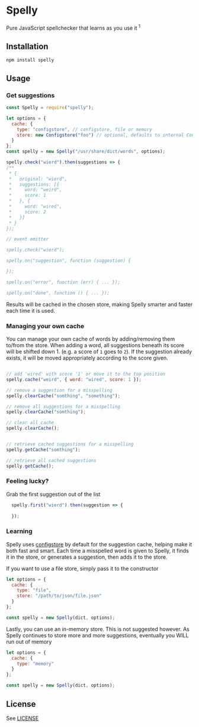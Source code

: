 # Spelly

Pure JavaScript spellchecker that learns as you use it <sup>1</sup>

## Installation

```
npm install spelly
```

## Usage

### Get suggestions

```javascript
const Spelly = require("spelly");

let options = {
  cache: {
    type: "configstore", // configstore, file or memory
    store: new Configstore("foo") // optional, defaults to internal Configstore instance under "spelly"
  }
};
const spelly = new Spelly("/usr/share/dict/words", options);

spelly.check("wierd").then(suggestions => {
/**
 * {
 *   original: "wierd",
 *   suggestions: [{
 *     word: "weird",
 *     score: 1
 *   }, {
 *     word: "wired",
 *     score: 2
 *   }]
 * }
});

// event emitter

spelly.check("wierd");

spelly.on("suggestion", function (suggestion) {

});

spelly.on("error", function (err) { ... });

spelly.on("done", function () { ... });
```

Results will be cached in the chosen store, making Spelly smarter and faster each time it is used.

### Managing your own cache

You can manage your own cache of words by adding/removing them to/from the store. When adding a word, all suggestions beneath its score will be shifted down 1. (e.g. a score of `1` goes to `2`). If the suggestion already exists, it will be moved appropriately according to the score given.

```javascript

// add 'wired' with score '1' or move it to the top position
spelly.cache("weird", { word: "wired", score: 1 });

// remove a suggestion for a misspelling
spelly.clearCache("somthing", "something");

// remove all suggestions for a misspelling
spelly.clearCache("somthing");

// clear all cache
spelly.clearCache();


// retrieve cached suggestions for a misspelling
spelly.getCache("somthing");

// retrieve all cached suggestions
spelly.getCache();
```

### Feeling lucky?

Grab the first suggestion out of the list

```javascript
  spelly.first("wierd").then(suggestion => {
  
  });
```

### Learning

Spelly uses [configstore]() by default for the suggestion cache, helping make it both fast and smart. Each time a misspelled word is given to Spelly, it finds it in the store, or generates a suggestion, then adds it to the store.

If you want to use a file store, simply pass it to the constructor

```javascript
let options = {
  cache: {
    type: "file",
    store: "/path/to/json/file.json"
  }
};

const spelly = new Spelly(dict, options);
```

Lastly, you can use an in-memory store. This is not suggested however. As Spelly continues to store more and more suggestions, eventually you WILL run out of memory

```javascript
let options = {
  cache: {
    type: "memory"
  }
};

const spelly = new Spelly(dict, options);
```

## License

See [LICENSE](license.md)
